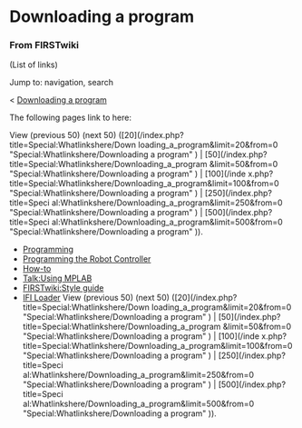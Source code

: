 # Downloading a program

### From FIRSTwiki

(List of links)

Jump to: navigation, search

&lt; [Downloading a
program](/index.php?title=Downloading_a_program&redirect=no "Downloading a
program" )  

The following pages link to here:

View (previous 50) (next 50) ([20](/index.php?title=Special:Whatlinkshere/Down
loading_a_program&limit=20&from=0 "Special:Whatlinkshere/Downloading a
program" ) | [50](/index.php?title=Special:Whatlinkshere/Downloading_a_program
&limit=50&from=0 "Special:Whatlinkshere/Downloading a program" ) | [100](/inde
x.php?title=Special:Whatlinkshere/Downloading_a_program&limit=100&from=0
"Special:Whatlinkshere/Downloading a program" ) | [250](/index.php?title=Speci
al:Whatlinkshere/Downloading_a_program&limit=250&from=0
"Special:Whatlinkshere/Downloading a program" ) | [500](/index.php?title=Speci
al:Whatlinkshere/Downloading_a_program&limit=500&from=0
"Special:Whatlinkshere/Downloading a program" )).

  * [Programming](Programming "Programming" )
  * [Programming the Robot Controller](Programming_the_Robot_Controller "Programming the Robot Controller" )
  * [How-to](How-to "How-to" )
  * [Talk:Using MPLAB](Talk:Using_MPLAB "Talk:Using MPLAB" )
  * [FIRSTwiki:Style guide](FIRSTwiki:Style_guide "FIRSTwiki:Style guide" )
  * [IFI Loader](IFI_Loader "IFI Loader" )
View (previous 50) (next 50) ([20](/index.php?title=Special:Whatlinkshere/Down
loading_a_program&limit=20&from=0 "Special:Whatlinkshere/Downloading a
program" ) | [50](/index.php?title=Special:Whatlinkshere/Downloading_a_program
&limit=50&from=0 "Special:Whatlinkshere/Downloading a program" ) | [100](/inde
x.php?title=Special:Whatlinkshere/Downloading_a_program&limit=100&from=0
"Special:Whatlinkshere/Downloading a program" ) | [250](/index.php?title=Speci
al:Whatlinkshere/Downloading_a_program&limit=250&from=0
"Special:Whatlinkshere/Downloading a program" ) | [500](/index.php?title=Speci
al:Whatlinkshere/Downloading_a_program&limit=500&from=0
"Special:Whatlinkshere/Downloading a program" )).


